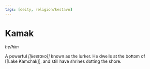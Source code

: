 ```yaml
---
tags: [deity, religion/kestavo]
---
```

# Kamak
*he/him*

A powerful *[[kestavo]]* known as the lurker. He dwells at the bottom of [[Lake Kamchak]], and still have shrines dotting the shore.

